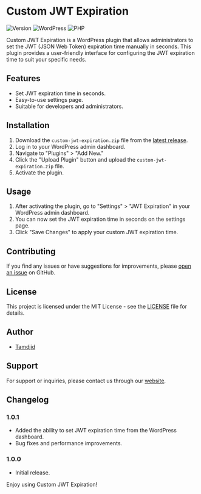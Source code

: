 # Custom JWT Expiration

![Version](https://img.shields.io/badge/version-1.0.5-brightgreen)
![WordPress](https://img.shields.io/badge/WordPress-5.8%2B-blue)
![PHP](https://img.shields.io/badge/PHP-7.0%2B-blue)

Custom JWT Expiration is a WordPress plugin that allows administrators to set the JWT (JSON Web Token) expiration time manually in seconds. This plugin provides a user-friendly interface for configuring the JWT expiration time to suit your specific needs.

## Features

- Set JWT expiration time in seconds.
- Easy-to-use settings page.
- Suitable for developers and administrators.

## Installation

1. Download the `custom-jwt-expiration.zip` file from the [latest release](https://github.com/tee-jaay/wp-jwt-custom-expiration/releases).
2. Log in to your WordPress admin dashboard.
3. Navigate to "Plugins" > "Add New."
4. Click the "Upload Plugin" button and upload the `custom-jwt-expiration.zip` file.
5. Activate the plugin.

## Usage

1. After activating the plugin, go to "Settings" > "JWT Expiration" in your WordPress admin dashboard.
2. You can now set the JWT expiration time in seconds on the settings page.
3. Click "Save Changes" to apply your custom JWT expiration time.

## Contributing

If you find any issues or have suggestions for improvements, please [open an issue](https://github.com/tee-jaay/wp-jwt-custom-expiration/issues) on GitHub.

## License

This project is licensed under the MIT License - see the [LICENSE](LICENSE) file for details.

## Author

- [Tamdjid](https://teejaay.me)

## Support

For support or inquiries, please contact us through our [website](https://teejaay.me/contact).

## Changelog

### 1.0.1

- Added the ability to set JWT expiration time from the WordPress dashboard.
- Bug fixes and performance improvements.

### 1.0.0

- Initial release.

Enjoy using Custom JWT Expiration!
